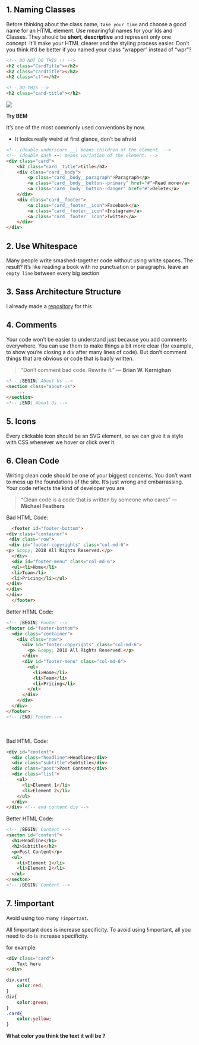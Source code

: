 ## 1. Naming Classes

Before thinking about the class name, `take your time` and choose a good name for an HTML element.
Use meaningful names for your Ids and Classes. They should be **short**, **descriptive** and represent only one concept.
It’ll make your HTML clearer and the styling process easier.
Don’t you think it’d be better if you named your class “wrapper” instead of “wpr”?

```html
<!-- DO NOT DO THIS !! -->
<h2 class="CardTitle"></h2>
<h2 class="cardtitle"></h2>
<h2 class="ct"></h2>

<!-- DO THIS -->
<h2 class="card-title"></h2>
```

<img src="https://miro.medium.com/max/640/1*RrFFM_EwTp3RVKUFuViqFw.gif" />

**Try BEM**

It’s one of the most commonly used conventions by now.

- It looks really weird at first glance, don’t be afraid

```html
<!-- (double underscore __) means children of the element. -->
<!-- (double dash --) means variation of the element. -->
<div class="card">
	<h2 class="card__title">title</h2>
	<div class="card__body">
		<p class="card__body__paragraph">Paragraph</p>
		<a class="card__body__button--primary" href="#">Read more</a>
		<a class="card__body__button--danger" href="#">Delete</a>
	</div>
	<div class="card__footer">
		<a class="card__footer__icon">Facebook</a>
		<a class="card__footer__icon">Instagram</a>
		<a class="card__footer__icon">Twitter</a>
	</div>
</div>
```


## 2. Use Whitespace

Many people write smashed-together code without using white spaces.
The result? It’s like reading a book with no punctuation or paragraphs.
leave an `empty line` between every big section


## 3. Sass Architecture Structure

I already made a <a href="https://github.com/0x1e0000/sass-structure.git">repository</a> for this


## 4. Comments

Your code won’t be easier to understand just because you add comments everywhere.
You can use them to make things a bit more clear (for example, to show you’re closing a div after many lines of code).
But don’t comment things that are obvious or code that is badly written.

> “Don’t comment bad code. Rewrite it.” — **Brian W. Kernighan**

```html
<!-- [BEGIN] About Us -->
<section class="about-us">
	...
</section>
<!-- [END] About Us -->
```

## 5. Icons

Every clickable icon should be an SVG element, so we can give it a style with CSS whenever we hover or click over it.


## 6. Clean Code

Writing clean code should be one of your biggest concerns.
You don’t want to mess up the foundations of the site. It’s just wrong and embarrassing.
Your code reflects the kind of developer you are

> “Clean code is a code that is written by someone who cares” — **Michael Feathers**


Bad HTML Code:
```html
  <footer id="footer-bottom">
<div class="container">
 <div class="row">
 <div id="footer-copyrights" class="col-md-6">
<p> &copy; 2018 All Rights Reserved.</p>
  </div>
  <div id="footer-menu" class="col-md-6">
  <ul><li>Home</li>
  <li>Team</li>
  <li>Pricing</li></ul>
</div>
</div>
</div>
  </footer>
```

Better HTML Code:

```html
<!-- [BEGIN] Footer -->
<footer id="footer-bottom">
  <div class="container">
    <div class="row">
      <div id="footer-copyrights" class="col-md-6">
        <p> &copy; 2018 All Rights Reserved.</p>
      </div>
      <div id="footer-menu" class="col-md-6">
        <ul>
          <li>Home</li>
          <li>Team</li>
          <li>Pricing</li>
        </ul>
      </div>
    </div>
  </div>
</footer>
<!-- [END] Footer -->
```
<br /><br />
Bad HTML Code:
```html
<div id="content">
  <div class="headline">Headline</div>
  <div class="subtitle">Subtitle</div>
  <div class="post">Post Content</div>
  <div class="list"> 
    <ul> 
      <li>Element 1</li> 
      <li>Element 2</li>
    </ul> 
  </div>
</div> <!-- end content div -->
```

Better HTML Code:

```html
<!-- [BEGIN] Content -->
<secton id="content">
  <h1>Headline</h1>
  <h2>Subtitle</h2>
  <p>Post Content</p>
  <ul> 
    <li>Element 1</li> 
    <li>Element 2</li>
  </ul> 
</secton>
<!-- [BEGIN] Content -->
```


## 7. !important

Avoid using too many `!important`.

All !important does is increase specificity.
To avoid using !important, all you need to do is increase specificity.

for example:
```html
<div class="card">
	Text here
</div>
```
```css
div.card{
	color:red;
}
div{
	color:green;
}
.card{
	color:yellow;
}
```
**What color you think the text it will be ?**
